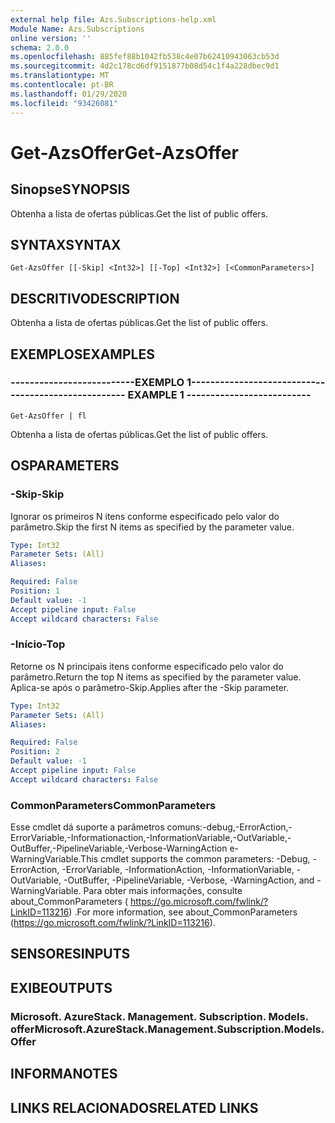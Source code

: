 ```yaml
---
external help file: Azs.Subscriptions-help.xml
Module Name: Azs.Subscriptions
online version: ''
schema: 2.0.0
ms.openlocfilehash: 885fef88b1042fb538c4e07b62410943063cb53d
ms.sourcegitcommit: 4d2c178cd6df9151877b08d54c1f4a228dbec9d1
ms.translationtype: MT
ms.contentlocale: pt-BR
ms.lasthandoff: 01/29/2020
ms.locfileid: "93426081"
---
```

# <span data-ttu-id="e819f-101">Get-AzsOffer</span><span class="sxs-lookup"><span data-stu-id="e819f-101">Get-AzsOffer</span></span>

## <span data-ttu-id="e819f-102">Sinopse</span><span class="sxs-lookup"><span data-stu-id="e819f-102">SYNOPSIS</span></span>
<span data-ttu-id="e819f-103">Obtenha a lista de ofertas públicas.</span><span class="sxs-lookup"><span data-stu-id="e819f-103">Get the list of public offers.</span></span>

## <span data-ttu-id="e819f-104">SYNTAX</span><span class="sxs-lookup"><span data-stu-id="e819f-104">SYNTAX</span></span>

```
Get-AzsOffer [[-Skip] <Int32>] [[-Top] <Int32>] [<CommonParameters>]
```

## <span data-ttu-id="e819f-105">DESCRITIVO</span><span class="sxs-lookup"><span data-stu-id="e819f-105">DESCRIPTION</span></span>
<span data-ttu-id="e819f-106">Obtenha a lista de ofertas públicas.</span><span class="sxs-lookup"><span data-stu-id="e819f-106">Get the list of public offers.</span></span>

## <span data-ttu-id="e819f-107">EXEMPLOS</span><span class="sxs-lookup"><span data-stu-id="e819f-107">EXAMPLES</span></span>

### <span data-ttu-id="e819f-108">--------------------------EXEMPLO 1--------------------------</span><span class="sxs-lookup"><span data-stu-id="e819f-108">-------------------------- EXAMPLE 1 --------------------------</span></span>
```
Get-AzsOffer | fl
```

<span data-ttu-id="e819f-109">Obtenha a lista de ofertas públicas.</span><span class="sxs-lookup"><span data-stu-id="e819f-109">Get the list of public offers.</span></span>

## <span data-ttu-id="e819f-110">OS</span><span class="sxs-lookup"><span data-stu-id="e819f-110">PARAMETERS</span></span>

### <span data-ttu-id="e819f-111">-Skip</span><span class="sxs-lookup"><span data-stu-id="e819f-111">-Skip</span></span>
<span data-ttu-id="e819f-112">Ignorar os primeiros N itens conforme especificado pelo valor do parâmetro.</span><span class="sxs-lookup"><span data-stu-id="e819f-112">Skip the first N items as specified by the parameter value.</span></span>

```yaml
Type: Int32
Parameter Sets: (All)
Aliases: 

Required: False
Position: 1
Default value: -1
Accept pipeline input: False
Accept wildcard characters: False
```

### <span data-ttu-id="e819f-113">-Início</span><span class="sxs-lookup"><span data-stu-id="e819f-113">-Top</span></span>
<span data-ttu-id="e819f-114">Retorne os N principais itens conforme especificado pelo valor do parâmetro.</span><span class="sxs-lookup"><span data-stu-id="e819f-114">Return the top N items as specified by the parameter value.</span></span>
<span data-ttu-id="e819f-115">Aplica-se após o parâmetro-Skip.</span><span class="sxs-lookup"><span data-stu-id="e819f-115">Applies after the -Skip parameter.</span></span>

```yaml
Type: Int32
Parameter Sets: (All)
Aliases: 

Required: False
Position: 2
Default value: -1
Accept pipeline input: False
Accept wildcard characters: False
```

### <span data-ttu-id="e819f-116">CommonParameters</span><span class="sxs-lookup"><span data-stu-id="e819f-116">CommonParameters</span></span>
<span data-ttu-id="e819f-117">Esse cmdlet dá suporte a parâmetros comuns:-debug,-ErrorAction,-ErrorVariable,-Informationaction,-InformationVariable,-OutVariable,-OutBuffer,-PipelineVariable,-Verbose-WarningAction e-WarningVariable.</span><span class="sxs-lookup"><span data-stu-id="e819f-117">This cmdlet supports the common parameters: -Debug, -ErrorAction, -ErrorVariable, -InformationAction, -InformationVariable, -OutVariable, -OutBuffer, -PipelineVariable, -Verbose, -WarningAction, and -WarningVariable.</span></span> <span data-ttu-id="e819f-118">Para obter mais informações, consulte about_CommonParameters ( https://go.microsoft.com/fwlink/?LinkID=113216) .</span><span class="sxs-lookup"><span data-stu-id="e819f-118">For more information, see about_CommonParameters (https://go.microsoft.com/fwlink/?LinkID=113216).</span></span>

## <span data-ttu-id="e819f-119">SENSORES</span><span class="sxs-lookup"><span data-stu-id="e819f-119">INPUTS</span></span>

## <span data-ttu-id="e819f-120">EXIBE</span><span class="sxs-lookup"><span data-stu-id="e819f-120">OUTPUTS</span></span>

### <span data-ttu-id="e819f-121">Microsoft. AzureStack. Management. Subscription. Models. offer</span><span class="sxs-lookup"><span data-stu-id="e819f-121">Microsoft.AzureStack.Management.Subscription.Models.Offer</span></span>

## <span data-ttu-id="e819f-122">INFORMA</span><span class="sxs-lookup"><span data-stu-id="e819f-122">NOTES</span></span>

## <span data-ttu-id="e819f-123">LINKS RELACIONADOS</span><span class="sxs-lookup"><span data-stu-id="e819f-123">RELATED LINKS</span></span>

